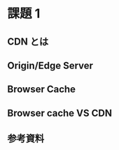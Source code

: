 # 課題 1

<!-- START doctoc generated TOC please keep comment here to allow auto update -->
<!-- DON'T EDIT THIS SECTION, INSTEAD RE-RUN doctoc TO UPDATE -->

<!-- END doctoc generated TOC please keep comment here to allow auto update -->

## CDN とは

## Origin/Edge Server

## Browser Cache

## Browser cache VS CDN

## 参考資料
